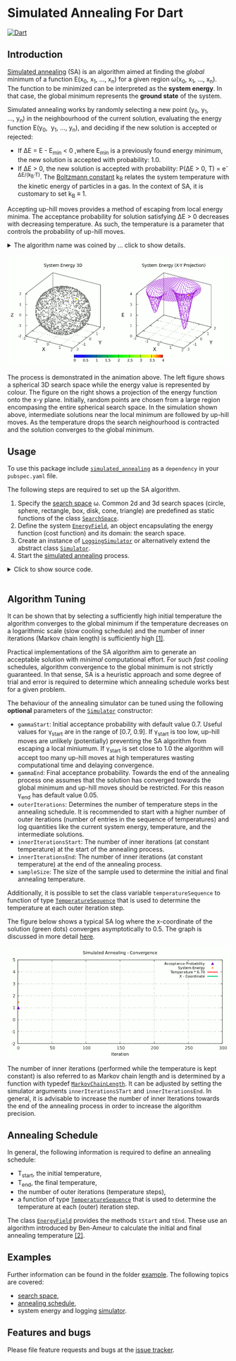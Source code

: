 # Simulated Annealing For Dart
[![Dart](https://github.com/simphotonics/simulated_annealing/actions/workflows/dart.yml/badge.svg)](https://github.com/simphotonics/simulated_annealing/actions/workflows/dart.yml)


## Introduction
[Simulated annealing][SA-Wiki] (SA) is an algorithm aimed at finding the *global* minimum
of a function E(x<sub>0</sub>,&nbsp;x<sub>1</sub>,&nbsp;...,&nbsp;x<sub>n</sub>)
for a given region &omega;(x<sub>0</sub>,&nbsp;x<sub>1</sub>,&nbsp;...,&nbsp;x<sub>n</sub>).
The function to be minimized can be interpreted as the
**system energy**. In that case, the global minimum represents
the **ground state** of the system.

Simulated annealing works by randomly
selecting a new point (y<sub>0</sub>,&nbsp;y<sub>1</sub>,&nbsp;
...,&nbsp;y<sub>n</sub>)  in the neighbourhood of the
current solution, evaluating the energy function E(y<sub>0</sub>,&nbsp;
y<sub>1</sub>,&nbsp;...,&nbsp;y<sub>n</sub>),
and deciding if the new solution is accepted or rejected:
* If &Delta;E = E - E<sub>min</sub> < 0 ,where E<sub>min</sub> is a previously
found energy minimum, the new solution is accepted with probability: 1.0.
* If &Delta;E > 0, the new solution is accepted with probability:
P(&Delta;E > 0, T) = e<sup>-&Delta;E/(k<sub>B</sub>&middot;T)</sup>.
The [Boltzmann constant][Boltzmann] k<sub>B</sub>  relates the system
temperature with the kinetic energy of particles in a gas.
In the context of SA, it is customary to set k<sub>B</sub>&nbsp;&equiv;&nbsp;1.

Accepting up-hill moves provides a method of escaping from local energy minima.
The acceptance probability for solution satisfying &Delta;E > 0
decreases with decreasing temperature. As such, the temperature is a parameter
that controls the probability of up-hill moves.

<details><summary> The algorithm name was coined by ... click to show details.
</summary>
Kirkpatrick et al. and was
derived from the process of annealing a metal alloy or glass.
The first step of the annealing process consists of heating a
solid material above a critical temperature. This allows its atoms to gain
sufficient kinetic energy to be able to rearrange themselves.
Then the temperature is decreased sufficiently slowly
in order to minimize atomic lattice defects as the material solidifies.



The expression above ensures
that the acceptance probability decreases with decreasing temperature (for &Delta;E > 0).
As such, the temperature is a parameter that controls the probability of up-hill moves.
</details>

![Energy Simulated Annealing](https://github.com/simphotonics/simulated_annealing/raw/main/images/energy_composite.gif)

The process is demonstrated in the animation above. The left figure shows a
spherical 3D search space while the energy value is represented by colour.
The figure on the right shows a projection of the energy function onto the
x-y plane. Initially, random points are chosen
from a large region encompasing the entire spherical search space.
 In the simulation shown above, intermediate solutions
near the local minimum are followed by up-hill moves.
As the temperature drops the search neighourhood
is contracted and the solution converges to the
global minimum.

## Usage
To use this package include [`simulated_annealing`][simulated_annealing]
as a `dependency` in your `pubspec.yaml` file.

The following steps are required to set up the SA algorithm.
1. Specify the [search space][search space] &omega;.
   Common 2d and 3d search spaces
   (circle, sphere, rectangle, box, disk, cone, triangle)
   are predefined as static functions of the
   class [`SearchSpace`][SearchSpace].
2. Define the system [`EnergyField`][EnergyField], an object encapsulating
   the energy function (cost function) and its domain: the search space.
3. Create an instance of [`LoggingSimulator`][LoggingSimulator] or
   alternatively extend the abstract class [`Simulator`][SimulatorClass].
4. Start the [simulated annealing][simulator] process.

<details><summary> Click to show source code.</summary>

```Dart

import 'dart:io';

import 'package:list_operators/list_operators.dart';
import 'package:simulated_annealing/simulated_annealing.dart';

// A predefined search space.
final space = SearchSpace.sphere(rMin: 0, rMax: 2);

final globalMin = [0.5, 0.7, 0.8].cartesianToSpherical;
final localMin = [-1.0, -1.0, -0.5].cartesianToSpherical;

// Defining an energy function.
num energy(List<num> position) {
  return 4.0 -
      4.0 *
          exp(-4 *
              globalMin.distance(
                position,
                coordinates: Coordinates.spherical,
              )) -
      2.0 *
          exp(-6 *
              localMin.distance(
                position,
                coordinates: Coordinates.spherical,
              ));
}

final field = EnergyField(
  energy,
  space,
);

/// To run this program navigate to the root folder in your local
/// copy of the package `simulated_annealing` and use the command:
/// $ dart example/bin/simulated_annealing_example.dart
void main() async {
  // Construct a simulator instance.
  final simulator = LoggingSimulator(
    field, // Defined in file `energy_field_example.dart'
    gammaStart: 0.8,
    gammaEnd: 0.05,
    outerIterations: 150,
    innerIterationsStart: 5,
    innerIterationsEnd: 10,
  );

  simulator.gridStart = [];
  simulator.gridEnd = [];
  simulator.deltaPositionEnd = [1e-9, 1e-9, 1e-9];

  print(await simulator.info);

  print('Start annealing process ...');
  final xSol = await simulator.anneal(
    isRecursive: true,
  );
  print('Annealing ended.');
  print('Writing log to file: example/data/log.dat');
  await File('example/data/log.dat').writeAsString(simulator.export());
  print('Finished writing. ');

  print('Solution: $xSol');
  print('xSol - globalMin: ${xSol - globalMin}.');
}

```
</details><br/>

## Algorithm Tuning

It can be shown that by selecting a sufficiently high initial
temperature the algorithm converges to the global minimum if the temperature
decreases on a logarithmic scale (slow cooling schedule) and
the number of inner iterations (Markov chain length)
is sufficiently high [\[1\]][nikolaev2010].

Practical implementations of the SA algorithm aim to generate
an acceptable solution with *minimal* computational effort.
For such *fast cooling* schedules, algorithm convergence to the
global minimum is not
strictly guaranteed. In that sense, SA is a heuristic approach and some
degree of trial and error is required to determine which annealing schedule
works best for a given problem.


The behaviour of the annealing simulator can be tuned using the following **optional** parameters of the [`Simulator`][SimulatorClass] constructor:
* `gammaStart`: Initial acceptance probability with default value 0.7. Useful values for &gamma;<sub>start</sub>
are in the range of \[0.7,&nbsp;0.9\]. If &gamma;<sub>start</sub> is too low, up-hill moves are unlikely (potentially) preventing the SA algorithm from
escaping a local miniumum. If &gamma;<sub>start</sub> is set close to 1.0 the algorithm will accept
too many up-hill moves at high temperatures wasting computational time and delaying convergence.
* `gammaEnd`: Final acceptance probability. Towards the end of the annealing process one assumes
   that the solution has converged towards the global minimum and up-hill moves should be restricted. For this reason &gamma;<sub>end</sub> has default value 0.05.
* `outerIterations`: Determines the number of temperature steps in the annealing schedule.
   It is recommended to start with a higher number of
   outer iterations (number of entries in the sequence of temperatures) and log
   quantities like the current system energy, temperature, and the intermediate solutions.
* `innerIterationsStart`: The number of inner iterations (at constant temperature)
   at the start of the annealing process.
* `innerIterationsEnd`: The number of inner iterations (at constant temperature)
   at the end of the annealing process.
* `sampleSize`: The size of the sample used to determine the initial and final
   annealing temperature.


Additionally, it is possible to set the class variable `temperatureSequence`
to function of type [`TemperatureSequence`][TemperatureSequence]
that is used to determine the temperature at each outer iteration step.


The figure below shows a typical SA log where the x-coordinate of the solution (green dots)
converges asymptotically to 0.5.
The graph is discussed in more detail [here].

![Convergence Graph](https://github.com/simphotonics/simulated_annealing/raw/main/images/convergence.gif)

The number of inner iterations (performed while the temperature is kept constant)
is also referred to as Markov chain length and is determined by a function with typedef [`MarkovChainLength`][MarkovChainLength]. It can be adjusted by setting the
simulator arguments `innerIterationsSTart` and `innerIterationsEnd`. In general,
it is advisable to increase the number of inner Iterations towards the end of
the annealing process in order to increase the algorithm precision.


## Annealing Schedule

In general, the following information is required to define an annealing schedule:
* T<sub>start</sub>, the initial temperature,
* T<sub>end</sub>, the final temperature,
* the number of outer iterations (temperature steps),
* a function of type [`TemperatureSequence`][TemperatureSequence]
  that is used to determine the temperature at each (outer) iteration step.

The class [`EnergyField`][EnergyField] provides the methods `tStart` and `tEnd`.
These use an algorithm introduced by Ben-Ameur to calculate the
initial and final annealing temperature [\[2\]][ben-ameur2004].


## Examples

Further information can be found in the folder [example]. The following topics are covered:
- [search space],
- [annealing schedule],
- system energy and logging [simulator].



## Features and bugs

Please file feature requests and bugs at the [issue tracker][tracker].

[tracker]: https://github.com/simphotonics/simulated_annealing/issues

[example]: https://github.com/simphotonics/simulated_annealing/tree/main/example

[anneal]: https://pub.dev/documentation/simulated_annealing/latest/simulated_annealing/Simulator/anneal.html

[annealing schedule]: https://github.com/simphotonics/simulated_annealing/tree/main/example/ANNEALING_SCHEDULE.md

[Boltzmann]: https://en.wikipedia.org/wiki/Boltzmann_constant

[EnergyField]: https://pub.dev/documentation/simulated_annealing/latest/simulated_annealing/EnergyField-class.html

[here]: https://github.com/simphotonics/simulated_annealing/tree/main/example/SIMULATOR.md

[kirkpatrick1983]: https://doi.org/10.1126%2Fscience.220.4598.671

[ledesma2008]: https://cdn.intechopen.com/pdfs/4631/InTech-Practical_considerations_for_simulated_annealing_implementation.pdf

[LoggingSimulator]: https://pub.dev/documentation/simulated_annealing/latest/simulated_annealing/LoggingSimulator-class.html

[MarkovChainLength]: https://pub.dev/documentation/simulated_annealing/latest/simulated_annealing/MarkovChainLength.html

[nikolaev2010]: https://doi.org/10.1007/978-1-4419-1665-5_1

[simulated_annealing]: https://pub.dev/packages/simulated_annealing

[SimulatorClass]: https://pub.dev/documentation/simulated_annealing/latest/simulated_annealing/Simulator-class.html

[SA-Wiki]: https://en.wikipedia.org/wiki/Simulated_annealing

[search space]: https://github.com/simphotonics/simulated_annealing/tree/main/example/SEARCH_SPACE.md

[SearchSpace]: https://pub.dev/documentation/simulated_annealing/latest/simulated_annealing/SearchSpace-class.html

[simulator]: https://github.com/simphotonics/simulated_annealing/tree/main/example/SIMULATOR.md

[TemperatureSequence]: https://pub.dev/documentation/simulated_annealing/latest/simulated_annealing/TemperatureSequence.html

[ben-ameur2004]: https://www.researchgate.net/publication/227061666_Computing_the_Initial_Temperature_of_Simulated_Annealing